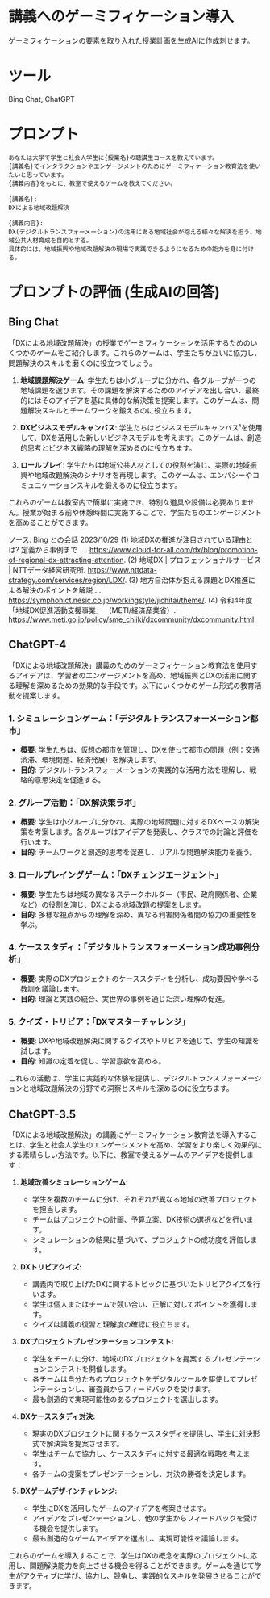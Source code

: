 # 講義へのゲーミフィケーション導入

ゲーミフィケーションの要素を取り入れた授業計画を生成AIに作成刺せます。

# ツール

Bing Chat, ChatGPT

# プロンプト

```
あなたは大学で学生と社会人学生に{授業名}の聴講生コースを教えています。
{講義名}でインタラクションやエンゲージメントのためにゲーミフィケーション教育法を使いたいと思っています。
{講義内容}をもとに、教室で使えるゲームを教えてください。

{講義名}:
DXによる地域改題解決

{講義内容}:
DX(デジタルトランスフォーメーション)の活用にある地域社会が抱える様々な解決を担う、地域公共人材育成を目的とする。
具体的には、地域振興や地域改題解決の現場で実践できるようになるための能力を身に付ける。
```

# プロンプトの評価 (生成AIの回答)

## Bing Chat

「DXによる地域改題解決」の授業でゲーミフィケーションを活用するためのいくつかのゲームをご紹介します。これらのゲームは、学生たちが互いに協力し、問題解決のスキルを磨くのに役立つでしょう。

1. **地域課題解決ゲーム**: 学生たちは小グループに分かれ、各グループが一つの地域課題を選びます。その課題を解決するためのアイデアを出し合い、最終的にはそのアイデアを基に具体的な解決策を提案します。このゲームは、問題解決スキルとチームワークを鍛えるのに役立ちます。

2. **DXビジネスモデルキャンバス**: 学生たちはビジネスモデルキャンバス¹を使用して、DXを活用した新しいビジネスモデルを考えます。このゲームは、創造的思考とビジネス戦略の理解を深めるのに役立ちます。

3. **ロールプレイ**: 学生たちは地域公共人材としての役割を演じ、実際の地域振興や地域改題解決のシナリオを再現します。このゲームは、エンパシーやコミュニケーションスキルを鍛えるのに役立ちます。

これらのゲームは教室内で簡単に実施でき、特別な道具や設備は必要ありません。授業が始まる前や休憩時間に実施することで、学生たちのエンゲージメントを高めることができます。

ソース: Bing との会話 2023/10/29
(1) 地域DXの推進が注目されている理由とは? 定義から事例まで .... https://www.cloud-for-all.com/dx/blog/promotion-of-regional-dx-attracting-attention.
(2) 地域DX | プロフェッショナルサービス | NTTデータ経営研究所. https://www.nttdata-strategy.com/services/region/LDX/.
(3) 地方自治体が抱える課題とDX推進による解決のポイントを解説 .... https://symphonict.nesic.co.jp/workingstyle/jichitai/theme/.
(4) 令和4年度「地域DX促進活動支援事業」 （METI/経済産業省）. https://www.meti.go.jp/policy/sme_chiiki/dxcommunity/dxcommunity.html.

## ChatGPT-4

「DXによる地域改題解決」講義のためのゲーミフィケーション教育法を使用するアイデアは、学習者のエンゲージメントを高め、地域振興とDXの活用に関する理解を深めるための効果的な手段です。以下にいくつかのゲーム形式の教育活動を提案します。

### 1. シミュレーションゲーム：「デジタルトランスフォーメーション都市」

- **概要**: 学生たちは、仮想の都市を管理し、DXを使って都市の問題（例：交通渋滞、環境問題、経済発展）を解決します。
- **目的**: デジタルトランスフォーメーションの実践的な活用方法を理解し、戦略的意思決定を促進する。

### 2. グループ活動：「DX解決策ラボ」

- **概要**: 学生は小グループに分かれ、実際の地域問題に対するDXベースの解決策を考案します。各グループはアイデアを発表し、クラスでの討論と評価を行います。
- **目的**: チームワークと創造的思考を促進し、リアルな問題解決能力を養う。

### 3. ロールプレイングゲーム：「DXチェンジエージェント」

- **概要**: 学生たちは地域の異なるステークホルダー（市民、政府関係者、企業など）の役割を演じ、DXによる地域改題の提案をします。
- **目的**: 多様な視点からの理解を深め、異なる利害関係者間の協力の重要性を学ぶ。

### 4. ケーススタディ：「デジタルトランスフォーメーション成功事例分析」

- **概要**: 実際のDXプロジェクトのケーススタディを分析し、成功要因や学べる教訓を議論します。
- **目的**: 理論と実践の統合、実世界の事例を通じた深い理解の促進。

### 5. クイズ・トリビア：「DXマスターチャレンジ」

- **概要**: DXや地域改題解決に関するクイズやトリビアを通じて、学生の知識を試します。
- **目的**: 知識の定着を促し、学習意欲を高める。

これらの活動は、学生に実践的な体験を提供し、デジタルトランスフォーメーションと地域改題解決の分野での洞察とスキルを深めるのに役立ちます。

## ChatGPT-3.5

「DXによる地域改題解決」の講義にゲーミフィケーション教育法を導入することは、学生と社会人学生のエンゲージメントを高め、学習をより楽しく効果的にする素晴らしい方法です。以下に、教室で使えるゲームのアイデアを提供します：

1. **地域改善シミュレーションゲーム:**
   - 学生を複数のチームに分け、それぞれが異なる地域の改善プロジェクトを担当します。
   - チームはプロジェクトの計画、予算立案、DX技術の選択などを行います。
   - シミュレーションの結果に基づいて、プロジェクトの成功度を評価します。

2. **DXトリビアクイズ:**
   - 講義内で取り上げたDXに関するトピックに基づいたトリビアクイズを行います。
   - 学生は個人またはチームで競い合い、正解に対してポイントを獲得します。
   - クイズは講義の復習と理解度の確認に役立ちます。

3. **DXプロジェクトプレゼンテーションコンテスト:**
   - 学生をチームに分け、地域のDXプロジェクトを提案するプレゼンテーションコンテストを開催します。
   - 各チームは自分たちのプロジェクトをデジタルツールを駆使してプレゼンテーションし、審査員からフィードバックを受けます。
   - 最も創造的で実現可能性のあるプロジェクトを選出します。

4. **DXケーススタディ対決:**
   - 現実のDXプロジェクトに関するケーススタディを提供し、学生に対決形式で解決策を提案させます。
   - 学生はチームで協力し、ケーススタディに対する最適な戦略を考えます。
   - 各チームの提案をプレゼンテーションし、対決の勝者を決定します。

5. **DXゲームデザインチャレンジ:**
   - 学生にDXを活用したゲームのアイデアを考案させます。
   - アイデアをプレゼンテーションし、他の学生からフィードバックを受ける機会を提供します。
   - 最も創造的なゲームアイデアを選出し、実現可能性を議論します。

これらのゲームを導入することで、学生はDXの概念を実際のプロジェクトに応用し、問題解決能力を向上させる機会を得ることができます。ゲームを通じて学生がアクティブに学び、協力し、競争し、実践的なスキルを発展させることができます。